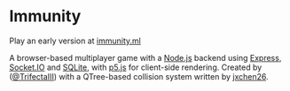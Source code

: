 # Immunity

Play an early version at [immunity.ml](https://www.immunity.ml/)

A browser-based multiplayer game with a [Node.js](https://nodejs.org/en/) backend using [Express](https://expressjs.com/), [Socket.IO](https://socket.io/) and [SQLite](https://www.sqlite.org/index.html), with [p5.js](https://p5js.org/) for client-side rendering. Created by ([@TrifectaIII](https://github.com/TrifectaIII)) with a QTree-based collision system written by [jxchen26](https://github.com/jxchen26).
